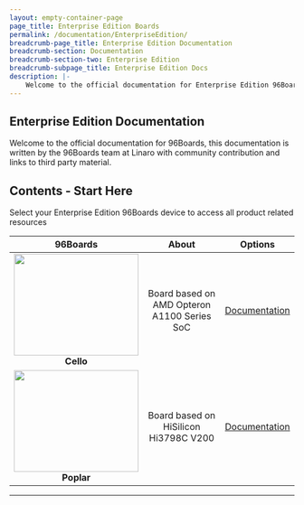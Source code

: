 ```yaml
---
layout: empty-container-page
page_title: Enterprise Edition Boards
permalink: /documentation/EnterpriseEdition/
breadcrumb-page_title: Enterprise Edition Documentation
breadcrumb-section: Documentation
breadcrumb-section-two: Enterprise Edition
breadcrumb-subpage_title: Enterprise Edition Docs
description: |-
    Welcome to the official documentation for Enterprise Edition 96Boards, these documents are written by the 96Boards team at Linaro with community contributions and links to third-party content.
---
```

## Enterprise Edition Documentation

Welcome to the official documentation for 96Boards, this documentation is written by the 96Boards team at Linaro with community contribution and links to third party material.

## Contents - Start Here

Select your Enterprise Edition 96Boards device to access all product related resources

| 96Boards                                | About                                       | Options                                       |
|:---------------------------------------:|:-------------------------------------------:|:---------------------------------------------:|
| <img src="http://i.imgur.com/Od6HOwS.jpg" data-canonical-src="http://i.imgur.com/Od6HOwS.jpg" width="220" height="180" /><br> **Cello** | Board based on AMD Opteron A1100 Series SoC                                           | [Documentation](Cello/README.md)<br>          |
| <img src="https://github.com/96boards/documentation/blob/master/EnterpriseEdition/Poplar/AdditionalDocs/Images/Images_Board/Poplar_Front_SD.png?raw=true" data-canonical-src="https://github.com/96boards/documentation/blob/master/EnterpriseEdition/Poplar/AdditionalDocs/Images/Images_Board/Poplar_Front_SD.png?raw=true" width="220" height="180" /><br> **Poplar** | Board based on HiSilicon Hi3798C V200   | [Documentation](Poplar/README.md)<br>          |

***
